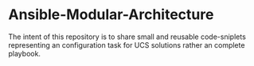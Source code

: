 # Ansible-Modular-Architecture

The intent of this repository is to share small and reusable code-sniplets representing an configuration task for UCS solutions rather an complete playbook.
